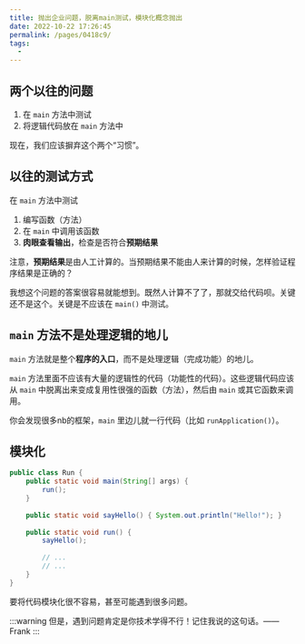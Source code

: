 ```yaml
---
title: 抛出企业问题，脱离main测试，模块化概念抛出
date: 2022-10-22 17:26:45
permalink: /pages/0418c9/
tags:
  - 
---
```

## 两个以往的问题

1. 在 `main` 方法中测试
2. 将逻辑代码放在 `main` 方法中

现在，我们应该摒弃这个两个“习惯”。

## 以往的测试方式

在 `main` 方法中测试

1. 编写函数（方法）
2. 在 `main` 中调用该函数
3. **肉眼查看输出**，检查是否符合**预期结果**

注意，**预期结果**是由人工计算的。当预期结果不能由人来计算的时候，怎样验证程序结果是正确的？

我想这个问题的答案很容易就能想到。既然人计算不了了，那就交给代码呗。关键还不是这个。关键是不应该在 `main()` 中测试。

## `main` 方法不是处理逻辑的地儿

`main` 方法就是整个**程序的入口**，而不是处理逻辑（完成功能）的地儿。

`main` 方法里面不应该有大量的逻辑性的代码（功能性的代码）。这些逻辑代码应该从 `main` 中脱离出来变成复用性很强的函数（方法），然后由 `main` 或其它函数来调用。

你会发现很多nb的框架，`main` 里边儿就一行代码（比如 `runApplication()`）。

## 模块化

```java
public class Run {
    public static void main(String[] args) {
        run();
    }
    
    public static void sayHello() { System.out.println("Hello!"); }
    
    public static void run() {
    	sayHello();
        
        // ...
        // ...
    }
}
```

要将代码模块化很不容易，甚至可能遇到很多问题。

:::warning
但是，遇到问题肯定是你技术学得不行！记住我说的这句话。——Frank
:::

